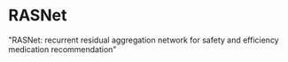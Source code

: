 # RASNet
"RASNet: recurrent residual aggregation network for safety and efficiency medication recommendation"
